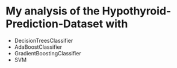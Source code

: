 #  My analysis of the Hypothyroid-Prediction-Dataset with
 * DecisionTreesClassifier
 * AdaBoostClassifier
 * GradientBoostingClassifier
 * SVM
 
